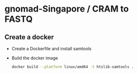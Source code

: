 # gnomad-Singapore / CRAM to FASTQ

## Create a docker

* Create a Dockerfile and install samtools
* Build the docker image

  ```sh
  docker build --platform linux/amd64 -t htslib-samtools .
  ```

